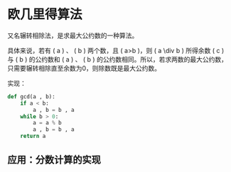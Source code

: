 # 欧几里得算法

又名辗转相除法，是求最大公约数的一种算法。  

具体来说，若有 \( a \) 、 \( b \) 两个数，且 \( a>b \)，则 \( a \div b \) 所得余数 \( c \) 与 \( b \) 的公约数和 \( a \) 、 \( b \) 的公约数相同。所以，若求两数的最大公约数，只需要辗转相除直至余数为0，则除数既是最大公约数。  

实现：  

```python
def gcd(a , b):
    if a < b:
        a , b = b , a
    while b > 0:
        a = a % b
        a , b = b , a
    return a
```

## 应用：分数计算的实现

